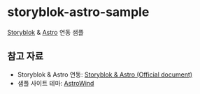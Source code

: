 # storyblok-astro-sample

[Storyblok](https://www.storyblok.com/) & [Astro](https://astro.build/) 연동 샘플

## 참고 자료

- Storyblok & Astro 연동: [Storyblok & Astro (Official document)](https://docs.astro.build/en/guides/cms/storyblok/)
- 샘플 사이트 테마: [AstroWind](https://astro.build/themes/details/astrowind)
